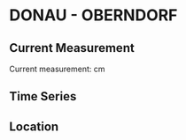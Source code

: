# DONAU - OBERNDORF

## Current Measurement

Current measurement: <Value topic="rivers/pegel-online/DONAU/OBERNDORF/measurementValue"/> cm

## Time Series

<TimeSeries topic="rivers/pegel-online/DONAU/OBERNDORF/measurementValue" period="week" />

## Location

<WorldMap>
  <Marker lat="48.94696907925314" lon="12.01489305288701" labelTopic="rivers/pegel-online/DONAU/OBERNDORF" />
</WorldMap>

